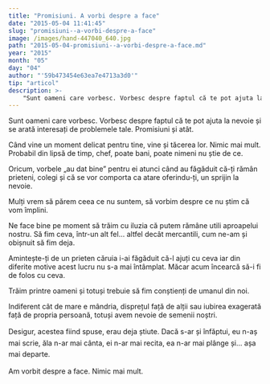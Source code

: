 ```yaml
---
title: "Promisiuni. A vorbi despre a face"
date: "2015-05-04 11:41:45"
slug: "promisiuni--a-vorbi-despre-a-face"
image: /images/hand-447040_640.jpg
path: "2015-05-04-promisiuni--a-vorbi-despre-a-face.md"
year: "2015"
month: "05"
day: "04"
author: "'59b473454e63ea7e4713a3d0'"
tip: "articol"
description: >-
    "Sunt oameni care vorbesc. Vorbesc despre faptul că te pot ajuta la nevoie și se arată interesați de problemele tale. Promisiuni și atât.Când vine un moment delicat pentru tine, vine și tăcerea lor. N"
---
```

<div class="kg-card-markdown"><p>Sunt oameni care vorbesc. Vorbesc despre faptul că te pot ajuta la nevoie și se arată interesați de problemele tale. Promisiuni și atât.</p>
<p>Când vine un moment delicat pentru tine, vine și tăcerea lor. Nimic mai mult. Probabil din lipsă de timp, chef, poate bani, poate nimeni nu știe de ce. </p>
<p>Oricum, vorbele „au dat bine” pentru ei atunci când au făgăduit că-ți rămân prieteni, colegi și că se vor comporta ca atare oferindu-ți, un sprijin la nevoie.</p>
<p>Mulți vrem să părem ceea ce nu suntem, să vorbim despre ce nu știm că vom împlini.</p>
<p>Ne face bine pe moment să trăim cu iluzia că putem rămâne utili aproapelui nostru. Să fim ceva, într-un alt fel... altfel decât mercantili, cum ne-am și obișnuit să fim deja.</p>
<p>Amintește-ți de un prieten căruia i-ai făgăduit că-l ajuți cu ceva iar din diferite motive acest lucru nu s-a mai întâmplat. Măcar acum încearcă să-i fi de folos cu ceva.</p>
<p>Trăim printre oameni și totuși trebuie să fim conștienți de umanul din noi.</p>
<p>Indiferent cât de mare e mândria, disprețul față de alții sau iubirea exagerată față de propria persoană, totuși avem nevoie de semenii noștri.</p>
<p>Desigur, acestea fiind spuse, erau <span style="line-height:20.7999992370605px">d</span><span style="line-height:1.6">eja</span><span style="line-height:1.6"> știute. Dacă s-ar și înfăptui, eu n-aș mai scrie, ăla n-ar mai cânta, ei n-ar mai recita, ea n-ar mai plânge și... așa mai departe.</span></p>
<p>Am vorbit despre a face. Nimic mai mult.</p>
<p> </p>
</div>
    